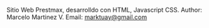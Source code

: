 Sitio Web Prestmax, desarrolldo con HTML, Javascript CSS.
Author: Marcelo Martinez V.
Email: marktuay@gmail.com